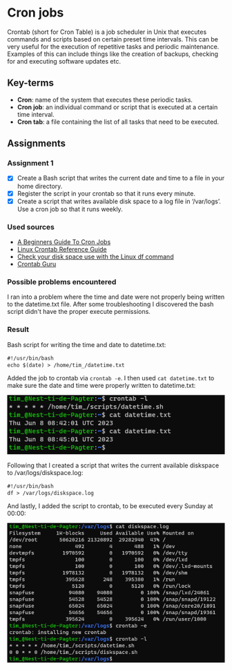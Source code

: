 # Cron jobs
Crontab (short for Cron Table) is a job scheduler in Unix that executes commands and scripts based on certain preset time intervals. This can be very useful for the execution of repetitive tasks and periodic maintenance. Examples of this can include things like the creation of backups, checking for and executing software updates etc.

## Key-terms
- **Cron**: name of the system that executes these periodic tasks.
- **Cron job**: an individual command or script that is executed at a certain time interval.
- **Cron tab**: a file containing the list of all tasks that need to be executed.

## Assignments

### Assignment 1
- [x] Create a Bash script that writes the current date and time to a file in your home directory.
- [x] Register the script in your crontab so that it runs every minute.
- [x] Create a script that writes available disk space to a log file in ‘/var/logs’. Use a cron job so that it runs weekly.

### Used sources
- [A Beginners Guide To Cron Jobs](https://ostechnix.com/a-beginners-guide-to-cron-jobs/)
- [Linux Crontab Reference Guide](https://linuxconfig.org/linux-crontab-reference-guide)
- [Check your disk space use with the Linux df command](https://www.redhat.com/sysadmin/linux-df-command)
- [Crontab Guru](https://crontab.guru)

### Possible problems encountered
I ran into a problem where the time and date were not properly being written to the datetime.txt file. After some troubleshooting I discovered the bash script didn't have the proper execute permissions.

### Result

Bash script for writing the time and date to datetime.txt:

```
#!/usr/bin/bash
echo $(date) > /home/tim_/datetime.txt
```

Added the job to crontab via `crontab -e`. I then used `cat datetime.txt` to make sure the date and time were properly written to datetime.txt:

![crontab](../00_includes/week_01_images/screen26.png)

Following that I created a script that writes the current available diskspace to /var/logs/diskspace.log:

```
#!/usr/bin/bash
df > /var/logs/diskspace.log
```

And lastly, I added the script to crontab, to be executed every Sunday at 00:00:

![crontab, diskspace](../00_includes/week_01_images/screen27.png)